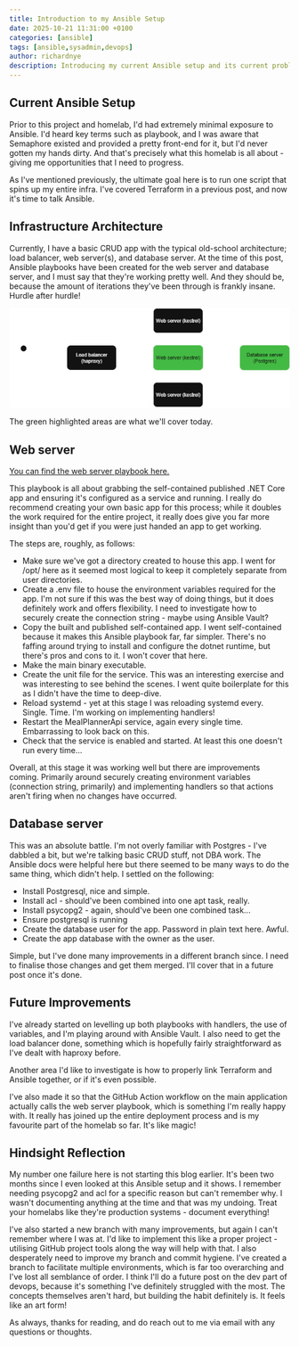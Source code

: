 ```yaml
---
title: Introduction to my Ansible Setup
date: 2025-10-21 11:31:00 +0100
categories: [ansible]
tags: [ansible,sysadmin,devops]
author: richardnye
description: Introducing my current Ansible setup and its current problems.
---
```


## Current Ansible Setup
Prior to this project and homelab, I'd had extremely minimal exposure to Ansible. I'd heard key terms such as playbook, and I was aware that Semaphore existed and provided a pretty front-end for it, but I'd never gotten my hands dirty. And that's precisely what this homelab is all about - giving me opportunities that I need to progress. 

As I've mentioned previously, the ultimate goal here is to run one script that spins up my entire infra. I've covered Terraform in a previous post, and now it's time to talk Ansible. 

## Infrastructure Architecture
Currently, I have a basic CRUD app with the typical old-school architecture; load balancer, web server(s), and database server. At the time of this post, Ansible playbooks have been created for the web server and database server, and I must say that they're working pretty well. And they should be, because the amount of iterations they've been through is frankly insane. Hurdle after hurdle! 

![App architecture diagram](/assets/images/app-architecture.png)

The green highlighted areas are what we'll cover today.

## Web server
[You can find the web server playbook here.](https://github.com/RichNye/homelab/blob/master/ansible/playbooks/setup_web.yaml)

This playbook is all about grabbing the self-contained published .NET Core app and ensuring it's configured as a service and running. I really do recommend creating your own basic app for this process; while it doubles the work required for the entire project, it really does give you far more insight than you'd get if you were just handed an app to get working. 

The steps are, roughly, as follows:
- Make sure we've got a directory created to house this app. I went for /opt/ here as it seemed most logical to keep it completely separate from user directories. 
- Create a .env file to house the environment variables required for the app. I'm not sure if this was the best way of doing things, but it does definitely work and offers flexibility. I need to investigate how to securely create the connection string - maybe using Ansible Vault?
- Copy the built and published self-contained app. I went self-contained because it makes this Ansible playbook far, far simpler. There's no faffing around trying to install and configure the dotnet runtime, but there's pros and cons to it. I won't cover that here.
- Make the main binary executable.
- Create the unit file for the service. This was an interesting exercise and was interesting to see behind the scenes. I went quite boilerplate for this as I didn't have the time to deep-dive. 
- Reload systemd - yet at this stage I was reloading systemd every. Single. Time. I'm working on implementing handlers!
- Restart the MealPlannerApi service, again every single time. Embarrassing to look back on this.
- Check that the service is enabled and started. At least this one doesn't run every time...

Overall, at this stage it was working well but there are improvements coming. Primarily around securely creating environment variables (connection string, primarily) and implementing handlers so that actions aren't firing when no changes have occurred.

## Database server
This was an absolute battle. I'm not overly familiar with Postgres - I've dabbled a bit, but we're talking basic CRUD stuff, not DBA work. The Ansible docs were helpful here but there seemed to be many ways to do the same thing, which didn't help. I settled on the following:
- Install Postgresql, nice and simple.
- Install acl - should've been combined into one apt task, really.
- Install psycopg2 - again, should've been one combined task...
- Ensure postgresql is running
- Create the database user for the app. Password in plain text here. Awful.
- Create the app database with the owner as the user.

Simple, but I've done many improvements in a different branch since. I need to finalise those changes and get them merged. I'll cover that in a future post once it's done.

## Future Improvements
I've already started on levelling up both playbooks with handlers, the use of variables, and I'm playing around with Ansible Vault. I also need to get the load balancer done, something which is hopefully fairly straightforward as I've dealt with haproxy before. 

Another area I'd like to investigate is how to properly link Terraform and Ansible together, or if it's even possible.

I've also made it so that the GitHub Action workflow on the main application actually calls the web server playbook, which is something I'm really happy with. It really has joined up the entire deployment process and is my favourite part of the homelab so far. It's like magic!

## Hindsight Reflection
My number one failure here is not starting this blog earlier. It's been two months since I even looked at this Ansible setup and it shows. I remember needing psycopg2 and acl for a specific reason but can't remember why. I wasn't documenting anything at the time and that was my undoing. Treat your homelabs like they're production systems - document everything! 

I've also started a new branch with many improvements, but again I can't remember where I was at. I'd like to implement this like a proper project - utilising GitHub project tools along the way will help with that. I also desperately need to improve my branch and commit hygiene. I've created a branch to facilitate multiple environments, which is far too overarching and I've lost all semblance of order. I think I'll do a future post on the dev part of devops, because it's something I've definitely struggled with the most. The concepts themselves aren't hard, but building the habit definitely is. It feels like an art form!

As always, thanks for reading, and do reach out to me via email with any questions or thoughts.


